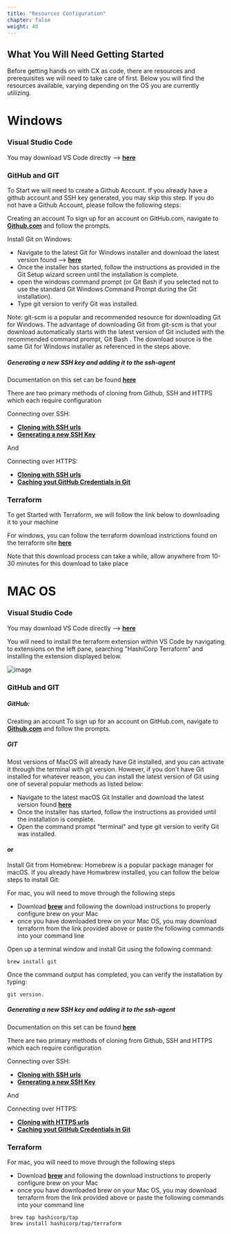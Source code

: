 ```yaml
---
title: "Resources Configuration"
chapter: false
weight: 40
---
```


## What You Will Need Getting Started

Before getting hands on with CX as code, there are resources and prerequisites we will need to take care of first. Below you will find the resources available, varying depending on the OS you are currently utilizing. 

# Windows

### Visual Studio Code

You may download VS Code directly -->  **[here](https://code.visualstudio.com/download)**

### GitHub and GIT

To Start we will need to create a Github Account. If you already have a github account and SSH key generated, you may skip this step. If you do not have a Github Account, please follow the following steps:

Creating an account
To sign up for an account on GitHub.com, navigate to **[Github.com](https://github.com/)** and follow the prompts.

Install Git on Windows:

- Navigate to the latest Git for Windows installer and download the latest version found --> **[here](https://gitforwindows.org/)**
- Once the installer has started, follow the instructions as provided in the Git Setup wizard screen until the installation is complete.
- open the windows command prompt (or Git Bash if you selected not to use the standard Git Windows Command Prompt during the Git installation).
- Type git version to verify Git was installed.

Note: git-scm is a popular and recommended resource for downloading Git for Windows. The advantage of downloading Git from git-scm is that your download automatically starts with the latest version of Git included with the recommended command prompt, Git Bash . The download source is the same Git for Windows installer as referenced in the steps above.

##### Generating a new SSH key and adding it to the ssh-agent

Documentation on this set can be found **[here](https://docs.github.com/en/authentication/connecting-to-github-with-ssh/generating-a-new-ssh-key-and-adding-it-to-the-ssh-agent)**

There are two primary methods of cloning from Github, SSH and HTTPS which each require configuration

Connecting over SSH:

- **[Cloning with SSH urls](https://docs.github.com/en/github/getting-started-with-github/about-remote-repositories/#cloning-with-ssh-urls)**
- **[Generating a new SSH Key](https://docs.github.com/en/articles/generating-a-new-ssh-key-and-adding-it-to-the-ssh-agent)**

And 

Connecting over HTTPS:

- **[Cloning with SSH urls](https://docs.github.com/en/github/getting-started-with-github/about-remote-repositories/#cloning-with-https-urls)**
- **[Caching yout GitHub Credentials in Git](https://docs.github.com/en/github/getting-started-with-github/caching-your-github-credentials-in-git)**


### Terraform

To get Started with Terraform, we will follow the link below to downloading it to your machine

For windows, you can follow the terraform download instrictions found on the terraform site **[here](https://www.terraform.io/downloads)**


Note that this download process can take a while, allow anywhere from 10-30 minutes for this download to take place

# MAC OS

### Visual Studio Code

You may download VS Code directly -->  **[here](https://code.visualstudio.com/download)**

You will need to install the terraform extension within VS Code by navigating to extensions on the left pane, searching "HashiCorp Terraform" and installing the extension displayed below.

![image](/images/tfextension.PNG)

### GitHub and GIT

##### GitHub:

Creating an account
To sign up for an account on GitHub.com, navigate to **[Github.com](https://github.com/)** and follow the prompts.

##### GIT
Most versions of MacOS will already have Git installed, and you can activate it through the terminal with git version. However, if you don't have Git installed for whatever reason, you can install the latest version of Git using one of several popular methods as listed below:

- Navigate to the latest macOS Git Installer and download the latest version found **[here](https://sourceforge.net/projects/git-osx-installer/files/git-2.23.0-intel-universal-mavericks.dmg/download?use_mirror=autoselect)**
- Once the installer has started, follow the instructions as provided until the installation is complete.
- Open the command prompt "terminal" and type git version to verify Git was installed.


#### or
Install Git from Homebrew: 
Homebrew is a popular package manager for macOS. If you already have Homwbrew installed, you can follow the below steps to install Git:

For mac, you will need to move through the following steps

- Download **[brew](https://brew.sh/)** and following the download instructions to properly configure brew on your Mac
- once you have downloaded brew on your Mac OS, you may download terraform from the link provided above or paste the following commands into your command line

Open up a terminal window and install Git using the following command: 

```
brew install git
```

Once the command output has completed, you can verify the installation by typing: 

```
git version.
```

##### Generating a new SSH key and adding it to the ssh-agent

Documentation on this set can be found **[here](https://docs.github.com/en/authentication/connecting-to-github-with-ssh/generating-a-new-ssh-key-and-adding-it-to-the-ssh-agent)**

There are two primary methods of cloning from Github, SSH and HTTPS which each require configuration

Connecting over SSH:

- **[Cloning with SSH urls](https://docs.github.com/en/github/getting-started-with-github/about-remote-repositories/#cloning-with-ssh-urls)**
- **[Generating a new SSH Key](https://docs.github.com/en/articles/generating-a-new-ssh-key-and-adding-it-to-the-ssh-agent)**

And 

Connecting over HTTPS:

- **[Cloning with HTTPS urls](https://docs.github.com/en/github/getting-started-with-github/about-remote-repositories/#cloning-with-https-urls)**
- **[Caching yout GitHub Credentials in Git](https://docs.github.com/en/github/getting-started-with-github/caching-your-github-credentials-in-git)**

### Terraform

For mac, you will need to move through the following steps

- Download **[brew](https://brew.sh/)** and following the download instructions to properly configure brew on your Mac
- once you have downloaded brew on your Mac OS, you may download terraform from the link provided above or paste the following commands into your command line

```
 brew tap hashicorp/tap
 brew install hashicorp/tap/terraform

```
